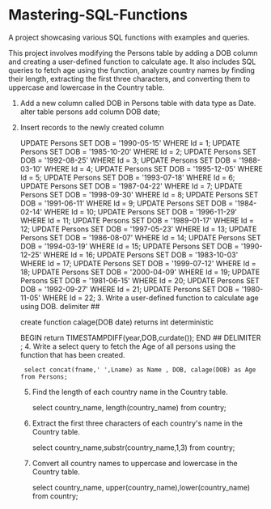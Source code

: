 # Mastering-SQL-Functions
A project showcasing various SQL functions with examples and queries.

This project involves modifying the Persons table by adding a DOB column and creating a user-defined function to calculate age. It also includes SQL queries to fetch age using the function, analyze country names by finding their length, extracting the first three characters, and converting them to uppercase and lowercase in the Country table.

1. Add a new column called DOB in Persons table with data type as Date.
    alter table persons add column DOB date;
2. Insert records to the newly created column

   UPDATE Persons SET DOB = '1990-05-15' WHERE Id = 1;
    UPDATE Persons SET DOB = '1985-10-20' WHERE Id = 2;
    UPDATE Persons SET DOB = '1992-08-25' WHERE Id = 3;
    UPDATE Persons SET DOB = '1988-03-10' WHERE Id = 4;
    UPDATE Persons SET DOB = '1995-12-05' WHERE Id = 5;
    UPDATE Persons SET DOB = '1993-07-18' WHERE Id = 6;
    UPDATE Persons SET DOB = '1987-04-22' WHERE Id = 7;
    UPDATE Persons SET DOB = '1998-09-30' WHERE Id = 8;
    UPDATE Persons SET DOB = '1991-06-11' WHERE Id = 9;
    UPDATE Persons SET DOB = '1984-02-14' WHERE Id = 10;
    UPDATE Persons SET DOB = '1996-11-29' WHERE Id = 11;
    UPDATE Persons SET DOB = '1989-01-17' WHERE Id = 12;
    UPDATE Persons SET DOB = '1997-05-23' WHERE Id = 13;
    UPDATE Persons SET DOB = '1986-08-07' WHERE Id = 14;
    UPDATE Persons SET DOB = '1994-03-19' WHERE Id = 15;
    UPDATE Persons SET DOB = '1990-12-25' WHERE Id = 16;
    UPDATE Persons SET DOB = '1983-10-03' WHERE Id = 17;
    UPDATE Persons SET DOB = '1999-07-12' WHERE Id = 18;
    UPDATE Persons SET DOB = '2000-04-09' WHERE Id = 19;
    UPDATE Persons SET DOB = '1981-06-15' WHERE Id = 20;
    UPDATE Persons SET DOB = '1992-09-27' WHERE Id = 21;
    UPDATE Persons SET DOB = '1980-11-05' WHERE Id = 22;
   3. Write a user-defined function to calculate age using DOB.
    delimiter ##

    create function calage(DOB date)
    returns int
    deterministic
 
    BEGIN
	    return TIMESTAMPDIFF(year,DOB,curdate());
    END ##
    DELIMITER ;
   4. Write a select query to fetch the Age of all persons using the function that has been created.
      
        select concat(fname,' ',Lname) as Name , DOB, calage(DOB) as Age from Persons;
      
   5. Find the length of each country name in the Country table.
   
         select country_name, length(country_name)  from country;

   6. Extract the first three characters of each country's name in the Country table.

        select country_name,substr(country_name,1,3)  from country;

   7. Convert all country names to uppercase and lowercase in the Country table.

        select country_name, upper(country_name),lower(country_name) from country;

   
